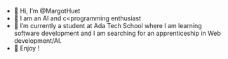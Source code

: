 - 👋 Hi, I’m @MargotHuet
- 👀 I am an AI and c<programming enthusiast
- 🌱 I’m currently a student at Ada Tech School where I am learning software development and I am searching for an apprenticeship in Web development/AI.
- 🎊 Enjoy !

<!---
MargotHuet/MargotHuet is a ✨ special ✨ repository because its `README.md` (this file) appears on your GitHub profile.
You can click the Preview link to take a look at your changes.
--->
